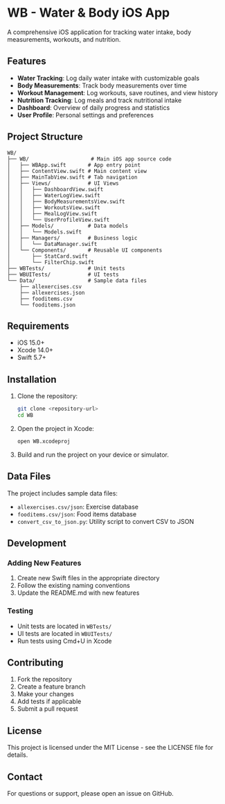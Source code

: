 # WB - Water & Body iOS App

A comprehensive iOS application for tracking water intake, body measurements, workouts, and nutrition.

## Features

- **Water Tracking**: Log daily water intake with customizable goals
- **Body Measurements**: Track body measurements over time
- **Workout Management**: Log workouts, save routines, and view history
- **Nutrition Tracking**: Log meals and track nutritional intake
- **Dashboard**: Overview of daily progress and statistics
- **User Profile**: Personal settings and preferences

## Project Structure

```
WB/
├── WB/                    # Main iOS app source code
│   ├── WBApp.swift       # App entry point
│   ├── ContentView.swift # Main content view
│   ├── MainTabView.swift # Tab navigation
│   ├── Views/            # UI Views
│   │   ├── DashboardView.swift
│   │   ├── WaterLogView.swift
│   │   ├── BodyMeasurementsView.swift
│   │   ├── WorkoutsView.swift
│   │   ├── MealLogView.swift
│   │   └── UserProfileView.swift
│   ├── Models/           # Data models
│   │   └── Models.swift
│   ├── Managers/         # Business logic
│   │   └── DataManager.swift
│   └── Components/       # Reusable UI components
│       ├── StatCard.swift
│       └── FilterChip.swift
├── WBTests/              # Unit tests
├── WBUITests/            # UI tests
└── Data/                 # Sample data files
    ├── allexercises.csv
    ├── allexercises.json
    ├── fooditems.csv
    └── fooditems.json
```

## Requirements

- iOS 15.0+
- Xcode 14.0+
- Swift 5.7+

## Installation

1. Clone the repository:
   ```bash
   git clone <repository-url>
   cd WB
   ```

2. Open the project in Xcode:
   ```bash
   open WB.xcodeproj
   ```

3. Build and run the project on your device or simulator.

## Data Files

The project includes sample data files:
- `allexercises.csv/json`: Exercise database
- `fooditems.csv/json`: Food items database
- `convert_csv_to_json.py`: Utility script to convert CSV to JSON

## Development

### Adding New Features

1. Create new Swift files in the appropriate directory
2. Follow the existing naming conventions
3. Update the README.md with new features

### Testing

- Unit tests are located in `WBTests/`
- UI tests are located in `WBUITests/`
- Run tests using Cmd+U in Xcode

## Contributing

1. Fork the repository
2. Create a feature branch
3. Make your changes
4. Add tests if applicable
5. Submit a pull request

## License

This project is licensed under the MIT License - see the LICENSE file for details.

## Contact

For questions or support, please open an issue on GitHub. 